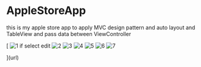 # AppleStoreApp
 this is my apple store app to apply MVC design pattern and auto layout and TableView and pass data between ViewController
 
[
![1](https://user-images.githubusercontent.com/28659588/52442610-48b6b680-2b2c-11e9-8ac1-c15a6a7cf585.png)
if select edit 
![2](https://user-images.githubusercontent.com/28659588/52442611-48b6b680-2b2c-11e9-8802-770e57e6c6ba.png)
![3](https://user-images.githubusercontent.com/28659588/52442612-494f4d00-2b2c-11e9-8d24-5fefda58d3f9.png)
![4](https://user-images.githubusercontent.com/28659588/52442613-49e7e380-2b2c-11e9-8e35-af8a98adb388.png)
![5](https://user-images.githubusercontent.com/28659588/52442614-49e7e380-2b2c-11e9-88c1-e4453159ddee.png)
![6](https://user-images.githubusercontent.com/28659588/52442616-4a807a00-2b2c-11e9-92b3-bdbea57f15f8.png)
![7](https://user-images.githubusercontent.com/28659588/52442619-4bb1a700-2b2c-11e9-9ebf-6ff6e700350c.png)






](url)
